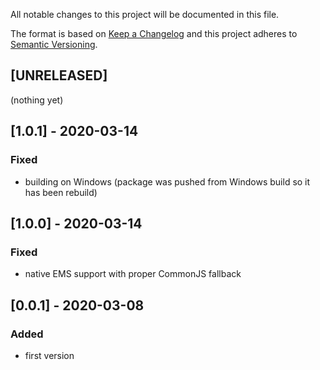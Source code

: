 All notable changes to this project will be documented in this file.

The format is based on [Keep a Changelog](http://keepachangelog.com/en/1.0.0/)
and this project adheres to [Semantic Versioning](http://semver.org/spec/v2.0.0.html).

## [UNRELEASED]
(nothing yet)

## [1.0.1] - 2020-03-14
### Fixed
- building on Windows (package was pushed from Windows build so it has been rebuild)

## [1.0.0] - 2020-03-14
### Fixed
- native EMS support with proper CommonJS fallback

## [0.0.1] - 2020-03-08
### Added
- first version
